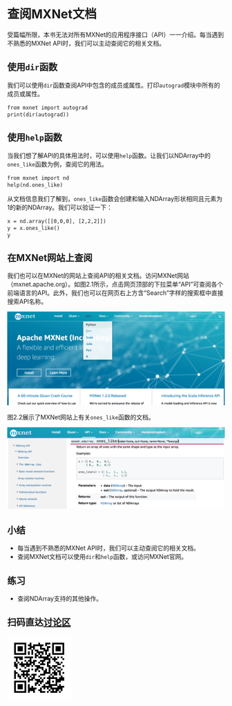 # 查阅MXNet文档

受篇幅所限，本书无法对所有MXNet的应用程序接口（API）一一介绍。每当遇到不熟悉的MXNet API时，我们可以主动查阅它的相关文档。


## 使用`dir`函数

我们可以使用`dir`函数查阅API中包含的成员或属性。打印`autograd`模块中所有的成员或属性。

```{.python .input  n=1}
from mxnet import autograd
print(dir(autograd))
```

## 使用`help`函数

当我们想了解API的具体用法时，可以使用`help`函数。让我们以NDArray中的`ones_like`函数为例，查阅它的用法。

```{.python .input}
from mxnet import nd
help(nd.ones_like)
```

从文档信息我们了解到，`ones_like`函数会创建和输入NDArray形状相同且元素为1的新的NDArray。我们可以验证一下：

```{.python .input}
x = nd.array([[0,0,0], [2,2,2]])
y = x.ones_like()
y
```

## 在MXNet网站上查阅

我们也可以在MXNet的网站上查阅API的相关文档。访问MXNet网站（mxnet.apache.org）。如图2.1所示，点击网页顶部的下拉菜单“API”可查阅各个前端语言的API。此外，我们也可以在网页右上方含“Search”字样的搜索框中直接搜索API名称。

![MXNet官方网站（mxnet.apache.org）。点击顶部的下拉菜单“API”可查阅各个前端语言的API。在右上方含“Search”字样的搜索框中也可直接搜索API名称。](../img/mxnet-website.png)

图2.2展示了MXNet网站上有关`ones_like`函数的文档。

![MXNet网站上有关`ones_like`函数的文档。](../img/ones_like.png)

## 小结

* 每当遇到不熟悉的MXNet API时，我们可以主动查阅它的相关文档。
* 查阅MXNet文档可以使用`dir`和`help`函数，或访问MXNet官网。


## 练习

* 查阅NDArray支持的其他操作。


## 扫码直达[讨论区](https://discuss.gluon.ai/t/topic/7116)

![](../img/qr_lookup-api.svg)
